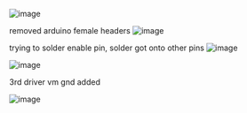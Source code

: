 ![image](https://github.com/user-attachments/assets/f0c26176-78b8-4f5c-9a98-7e41e2474189)

removed arduino female headers
![image](https://github.com/user-attachments/assets/639cb78c-2591-47b8-ae48-674b1c049bf3)

trying to solder enable pin, solder got onto other pins
![image](https://github.com/user-attachments/assets/da12acbf-9464-4d7c-9e4f-91cb4a77c584)

![image](https://github.com/user-attachments/assets/a74e67b9-d0cc-484d-bbba-df54217829a0)


3rd driver vm gnd added

![image](https://github.com/user-attachments/assets/8109b9a3-9c19-4c2d-8552-a0639575112e)
